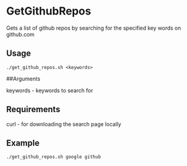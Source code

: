 # GetGithubRepos
Gets a list of github repos by searching for the specified key words on github.com

## Usage

```
./get_github_repos.sh <keywords>
```

##Arguments

keywords - keywords to search for 

## Requirements

curl - for downloading the search page locally

## Example

```
./get_github_repos.sh google github
```
